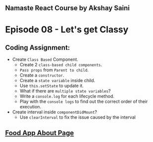 ## Namaste React Course by Akshay Saini

# Episode 08 - Let's get Classy

## Coding Assignment:

- Create `Class Based` Component.
  - Create 2 `class-based child components`.
  - `Pass props` from `Parent to child`.
  - Create a `constructor`.
  - Create a `state variable` inside child.
  - Use `this.setState` to update it.
  - What if there are `multiple state variables`?
  - Write a `console.log` for each lifecycle method.
  - Play with the `console logs` to find out the correct order of their execution.
- Create interval inside `componentDidMount`?
  - Use `clearInterval` to fix the issue caused by the interval

## [Food App About Page](https://food-app-about-page.netlify.app/)
